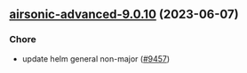 

## [airsonic-advanced-9.0.10](https://github.com/truecharts/charts/compare/airsonic-advanced-9.0.9...airsonic-advanced-9.0.10) (2023-06-07)

### Chore

- update helm general non-major ([#9457](https://github.com/truecharts/charts/issues/9457))
  
  